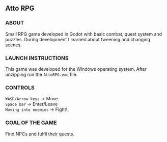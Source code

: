 ## Atto RPG

### ABOUT
Small RPG game developed in Godot with basic combat, quest system and puzzles. During development I learned about tweening and changing scenes.

### LAUNCH INSTRUCTIONS
This game was developed for the Windows operating system. After unzipping run the `AttoRPG.exe` file.

### CONTROLS
`WASD/Arrow keys` -> Move\
`Space bar` -> Enter/Leave\
`Moving into enemies` -> Fight\

### GOAL OF THE GAME
Find NPCs and fulfil their quests.
